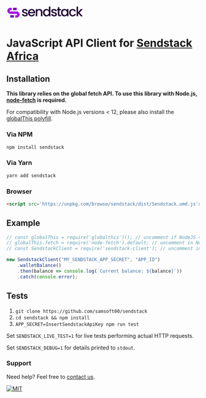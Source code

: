 <?xml version="1.0" ?>
<?xml-stylesheet href="https://example.com/style.xsl" type="text/xsl" ?>
<svg xmlns="http://www.w3.org/2000/svg" viewBox="0 0 1500 373.92" height="40%" width="40%"><path fill="#210033" d="M330.39,265a52,52,0,0,1-20.73-16.28,40.57,40.57,0,0,1-8.14-23h30q.77,8.91,8.52,14.88t19.46,6q12.21,0,18.95-4.71t6.74-12.08q0-7.87-7.51-11.7t-23.78-8.39a227.19,227.19,0,0,1-25.68-8.4,45,45,0,0,1-17.18-12.46q-7.24-8.4-7.24-22.13a34.49,34.49,0,0,1,6.61-20.47q6.61-9.28,18.95-14.63t28.36-5.34q23.89,0,38.53,12.08t15.64,32.94h-29a20.68,20.68,0,0,0-7.63-15q-6.87-5.58-18.57-5.59-11.44,0-17.55,4.32a13.4,13.4,0,0,0-6.1,11.45,12.37,12.37,0,0,0,4.07,9.41,28.91,28.91,0,0,0,9.92,6q5.83,2.16,17.29,5.46a189.21,189.21,0,0,1,25.06,8.27,46.7,46.7,0,0,1,16.91,12.34q7.11,8.15,7.38,21.62a36.23,36.23,0,0,1-6.62,21.36q-6.61,9.42-18.69,14.75T360,271A70.64,70.64,0,0,1,330.39,265Z"></path><path fill="#210033" d="M556,209.4H448.91q1.27,16.78,12.46,27t27.47,10.18q23.4,0,33.07-19.59h31.28a63.1,63.1,0,0,1-23,31.67Q513.52,271,488.84,271q-20.08,0-36-9a64.06,64.06,0,0,1-24.92-25.43q-9-16.41-9-38t8.77-38a61.71,61.71,0,0,1,24.67-25.31q15.9-8.9,36.5-8.9,19.85,0,35.36,8.65a61.11,61.11,0,0,1,24.16,24.29q8.64,15.65,8.65,36A90.27,90.27,0,0,1,556,209.4ZM526.74,186q-.25-16-11.44-25.69t-27.73-9.66a37.22,37.22,0,0,0-25.69,9.54Q451.2,169.71,449.16,186Z"></path><path fill="#210033" d="M670.37,133.1a48.85,48.85,0,0,1,20.47,20.35q7.38,13.49,7.38,32.55v82.67H669.48V190.33q0-18.83-9.41-28.87t-25.69-10.05q-16.29,0-25.82,10.05T599,190.33v78.34H570V128.52h29v16a48.14,48.14,0,0,1,18.19-13.48,58.15,58.15,0,0,1,23.53-4.83A62.85,62.85,0,0,1,670.37,133.1Z"></path><path fill="#210033" d="M718.41,160.57A63.95,63.95,0,0,1,776,126.23a65.79,65.79,0,0,1,27.09,6q13.35,6,21.24,15.89V80.45H853.6V268.67H824.35V247.55a54.23,54.23,0,0,1-19.72,16.79Q792,271,775.77,271a62.73,62.73,0,0,1-33.45-9.29,65.49,65.49,0,0,1-23.91-25.94q-8.77-16.66-8.77-37.77T718.41,160.57Zm100,12.71A42,42,0,0,0,802.73,157a41,41,0,0,0-20.86-5.6,41.13,41.13,0,0,0-36.5,21.49q-6,10.56-6,25.06t6,25.43a42.17,42.17,0,0,0,15.77,16.66,40.41,40.41,0,0,0,20.73,5.72,41,41,0,0,0,20.86-5.59,41.79,41.79,0,0,0,15.64-16.41q6-10.8,6-25.3T818.37,173.28Z"></path><path fill="#210033" d="M896.4,265a52.11,52.11,0,0,1-20.73-16.28,40.57,40.57,0,0,1-8.14-23h30q.76,8.91,8.52,14.88t19.46,6q12.21,0,19-4.71t6.74-12.08q0-7.87-7.5-11.7t-23.78-8.39a226.76,226.76,0,0,1-25.69-8.4,45,45,0,0,1-17.17-12.46q-7.25-8.4-7.25-22.13a34.49,34.49,0,0,1,6.61-20.47q6.62-9.28,19-14.63t28.36-5.34q23.91,0,38.54,12.08t15.64,32.94h-29a20.68,20.68,0,0,0-7.63-15q-6.87-5.58-18.56-5.59-11.46,0-17.55,4.32a13.38,13.38,0,0,0-6.11,11.45,12.41,12.41,0,0,0,4.07,9.41,29,29,0,0,0,9.92,6q5.85,2.16,17.3,5.46a189,189,0,0,1,25,8.27,46.7,46.7,0,0,1,16.91,12.34q7.13,8.15,7.38,21.62a36.29,36.29,0,0,1-6.61,21.36q-6.63,9.42-18.7,14.75T926,271A70.67,70.67,0,0,1,896.4,265Z"></path><path fill="#210033" d="M1027.85,152.17v77.58q0,7.89,3.69,11.32t12.59,3.43h17.8v24.17H1039q-19.59,0-30-9.16T998.6,229.75V152.17H982.07V128.52H998.6V93.67h29.25v34.85h34.08v23.65Z"></path><path fill="#210033" d="M1068.42,160.57a63.9,63.9,0,0,1,57.35-34.34q16.53,0,28.87,6.49a58.63,58.63,0,0,1,19.71,16.15V128.52h29.25V268.67h-29.25V247.81a57.71,57.71,0,0,1-20.09,16.53q-12.72,6.62-29,6.62a61.59,61.59,0,0,1-33.06-9.29,65.77,65.77,0,0,1-23.78-25.94q-8.79-16.66-8.78-37.77T1068.42,160.57Zm99.95,12.71A41.93,41.93,0,0,0,1152.73,157a40.9,40.9,0,0,0-20.85-5.6,41.16,41.16,0,0,0-36.51,21.49q-6,10.56-6,25.06t6,25.43a42.17,42.17,0,0,0,15.77,16.66,40.42,40.42,0,0,0,20.74,5.72,40.89,40.89,0,0,0,20.85-5.59,41.72,41.72,0,0,0,15.64-16.41q6-10.8,6-25.3T1168.37,173.28Z"></path><path fill="#210033" d="M1225.85,160.44a62.46,62.46,0,0,1,24.29-25.31q15.51-8.9,35.61-8.9,25.44,0,42.1,12.08t22.51,34.47h-31.29a33,33,0,0,0-12.21-16.28q-8.38-5.85-21.11-5.85-17.8,0-28.36,12.59t-10.55,35.23q0,22.64,10.55,35.35t28.36,12.72q25.18,0,33.32-22.13h31.29q-6.1,21.36-22.9,34T1285.75,271q-20.09,0-35.61-9a63.21,63.21,0,0,1-24.29-25.43q-8.77-16.41-8.77-38T1225.85,160.44Z"></path><path fill="#210033" d="M1418,198.72l64.6,70h-39.17l-51.89-60.29v60.29h-29V80.45h29V189.82l50.87-61.3h40.19Z"></path><rect fill="#7300AD" x="128.45" y="103.72" width="70.2" height="45.92"></rect><rect fill="#7300AD" x="74.34" y="247.55" width="70.2" height="45.92"></rect><path fill="#a313e0" d="M196.72,175.63H77c-6.85,0-13-5-13.63-11.8a13,13,0,0,1,13-14.19h26.27s.06,0,.09,0V103.75a.16.16,0,0,0-.09,0H77.84c-32,0-59.3,24.8-60.44,56.75a59,59,0,0,0,58.88,61.09H196c6.85,0,13,5,13.63,11.8a13,13,0,0,1-12.94,14.19H170.44a.11.11,0,0,0-.08,0v45.86a.11.11,0,0,0,.08,0h24.72c32,0,59.29-24.81,60.44-56.76A59,59,0,0,0,196.72,175.63Z"></path></svg>

<!-- ![](https://play-lh.googleusercontent.com/y84DptJ3vf-lcfxoS6yJlTqq8kXBX3lkdJeDj36cJqP-sHPXWkENUDO-vIHCT-h8BmAV=w240-h480-rw "Sendstack Logo") -->

# JavaScript API Client for [Sendstack Africa](https://www.sendstack.africa)

## Installation

**This library relies on the global fetch API. To use this library with
Node.js, [node-fetch](https://github.com/node-fetch/node-fetch) is required.**

For compatibility with Node.js versions < 12, please also install
the [globalThis polyfill](https://github.com/es-shims/globalThis).

### Via NPM

```bash
npm install sendstack
```

### Via Yarn

```bash
yarn add sendstack
```

### Browser

```html
<script src='https://unpkg.com/browse/sendstack/dist/Sendstack.umd.js'></script>
```

## Example

```javascript
// const globalThis = require('globalthis')(); // uncomment if NodeJS < NodeJS versions < 12
// globalThis.fetch = require('node-fetch').default; // uncomment in NodeJS environments
// const SendstackClient = require('sendstack-client'); // uncomment in NodeJS environments

new SendstackClient("MY_SENDSTACK_APP_SECRET", "APP_ID")
    .walletBalance()
	.then(balance => console.log(`Current balance: ${balance}`))
	.catch(console.error);
```

## Tests

1. `git clone https://github.com/samsoft00/sendstack`
2. `cd sendstack && npm install`
3. `APP_SECRET=InsertSendstackApiKey npm run test`

Set `SENDSTACK_LIVE_TEST=1` for live tests performing actual HTTP requests.

Set `SENDSTACK_DEBUG=1` for details printed to `stdout`.

### Support

Need help? Feel free to [contact us](https://www.sendstack.africa/).

[![MIT](https://img.shields.io/badge/License-MIT-teal.svg)](LICENSE)